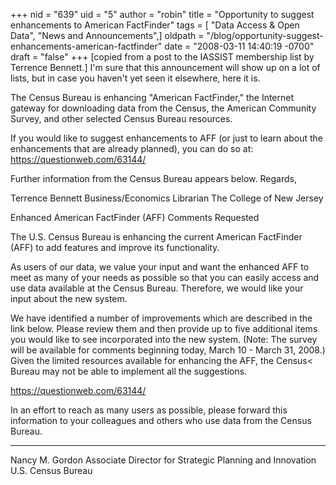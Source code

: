 +++
nid = "639"
uid = "5"
author = "robin"
title = "Opportunity to suggest enhancements to American FactFinder"
tags = [ "Data Access & Open Data", "News and Announcements",]
oldpath = "/blog/opportunity-suggest-enhancements-american-factfinder"
date = "2008-03-11 14:40:19 -0700"
draft = "false"
+++
[copied from a post to the IASSIST membership list by Terrence
Bennett.] I'm sure that this announcement will show up on a lot of
lists, but in case you haven't yet seen it elsewhere, here it is.

The Census Bureau is enhancing "American FactFinder," the Internet
gateway for downloading data from the Census, the American Community
Survey, and other selected Census Bureau resources.

If you would like to suggest enhancements to AFF (or just to learn about
the enhancements that are already planned), you can do so at:
<https://questionweb.com/63144/>

Further information from the Census Bureau appears below. Regards,

Terrence Bennett Business/Economics Librarian The College of New Jersey

Enhanced American FactFinder (AFF) Comments Requested

The U.S. Census Bureau is enhancing the current American FactFinder
(AFF) to add features and improve its functionality.

As users of our data, we value your input and want the enhanced AFF to
meet as many of your needs as possible so that you can easily access and
use data available at the Census Bureau. Therefore, we would like your
input about the new system.

We have identified a number of improvements which are described in the
link below. Please review them and then provide up to five additional
items you would like to see incorporated into the new system. (Note: The
survey will be available for comments beginning today, March 10 - March
31, 2008.) Given the limited resources available for enhancing the AFF,
the Census< Bureau may not be able to implement all the suggestions.

<https://questionweb.com/63144/>

In an effort to reach as many users as possible, please forward this
information to your colleagues and others who use data from the Census
Bureau.

*******************************************
Nancy M. Gordon Associate Director for Strategic Planning and Innovation
U.S. Census Bureau[](https://questionweb.com/63144/)
